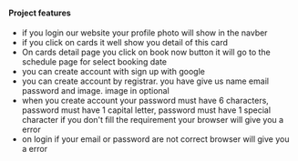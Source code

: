 <h4>Project features</h4>
<ul>
<li>if you login our website your profile photo will show in the navber</li>
<li>if you click on cards it well show you detail of this card</li>
<li>On cards detail page you click on book now button it will go to the schedule page for select booking date</li>
<li>you can create account with sign up with google</li>
<li>you can create account by registrar. you have give us name email password and image. image in optional </li>
<li>when you create account your password must have 6 characters, password must have 1 capital letter, password must have 1 special character if you don't fill the requirement your browser will give you a error</li>
<li>on login if your email or password are not correct browser will give you a error</li>
</ul>
